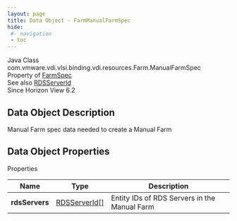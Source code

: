```yaml
---
layout: page
title: Data Object - FarmManualFarmSpec
hide:
 #- navigation
 - toc
---
```






Java Class
    com.vmware.vdi.vlsi.binding.vdi.resources.Farm.ManualFarmSpec  
Property of
     [FarmSpec](vdi.resources.Farm.FarmSpec.md#field_detail)  
See also
     [RDSServerId](vdi.entity.RDSServerId.md)  
Since 
    Horizon View 6.2

## Data Object Description 

Manual Farm spec data needed to create a Manual Farm 

## Data Object Properties

Properties

Name |  Type |  Description   
---|---|---  
**rdsServers**| [RDSServerId[]](vdi.entity.RDSServerId.md)|  Entity IDs of RDS Servers in the Manual Farm   
  
  
  
 
  
  

